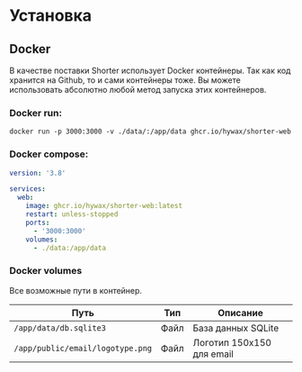 # Установка

## Docker

В качестве поставки Shorter использует Docker контейнеры. Так как код хранится на Github, то и сами контейнеры тоже.
Вы можете использовать абсолютно любой метод запуска этих контейнеров.

### Docker run:

```shell
docker run -p 3000:3000 -v ./data/:/app/data ghcr.io/hywax/shorter-web
```

### Docker compose:
```yaml
version: '3.8'

services:
  web:
    image: ghcr.io/hywax/shorter-web:latest
    restart: unless-stopped
    ports:
      - '3000:3000'
    volumes:
      - ./data:/app/data
```

### Docker volumes

Все возможные пути в контейнер.

| Путь                             | Тип  | Описание                  |
|----------------------------------|------|---------------------------|
| `/app/data/db.sqlite3`           | Файл | База данных SQLite        |
| `/app/public/email/logotype.png` | Файл | Логотип 150x150 для email |
